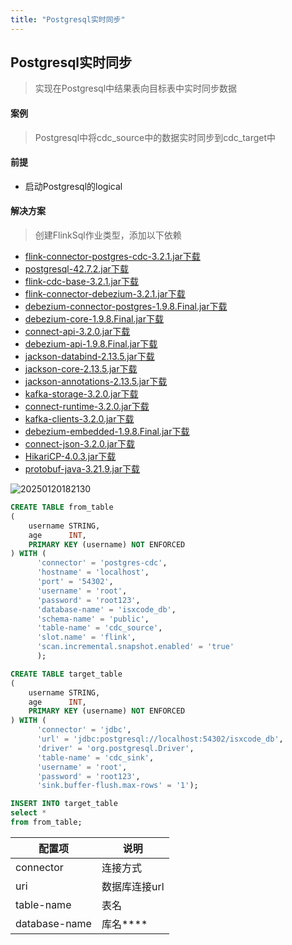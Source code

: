 ```yaml
---
title: "Postgresql实时同步"
---
```


## Postgresql实时同步

> 实现在Postgresql中结果表向目标表中实时同步数据

#### 案例

> Postgresql中将cdc_source中的数据实时同步到cdc_target中

#### 前提

- 启动Postgresql的logical

#### 解决方案

> 创建FlinkSql作业类型，添加以下依赖

- [flink-connector-postgres-cdc-3.2.1.jar下载](https://repo1.maven.org/maven2/org/apache/flink/flink-connector-postgres-cdc/3.2.1/flink-connector-postgres-cdc-3.2.1.jar)
- [postgresql-42.7.2.jar下载](https://repo1.maven.org/maven2/org/postgresql/postgresql/42.7.2/postgresql-42.7.2.jar)
- [flink-cdc-base-3.2.1.jar下载](https://repo1.maven.org/maven2/org/apache/flink/flink-cdc-base/3.2.1/flink-cdc-base-3.2.1.jar)
- [flink-connector-debezium-3.2.1.jar下载](https://repo1.maven.org/maven2/org/apache/flink/flink-connector-debezium/3.2.1/flink-connector-debezium-3.2.1.jar)
- [debezium-connector-postgres-1.9.8.Final.jar下载](https://repo1.maven.org/maven2/io/debezium/debezium-connector-postgres/1.9.8.Final/debezium-connector-postgres-1.9.8.Final.jar)
- [debezium-core-1.9.8.Final.jar下载](https://repo1.maven.org/maven2/io/debezium/debezium-core/1.9.8.Final/debezium-core-1.9.8.Final.jar)
- [connect-api-3.2.0.jar下载](https://repo1.maven.org/maven2/org/apache/kafka/connect-api/3.2.0/connect-api-3.2.0.jar)
- [debezium-api-1.9.8.Final.jar下载](https://repo1.maven.org/maven2/io/debezium/debezium-api/1.9.8.Final/debezium-api-1.9.8.Final.jar)
- [jackson-databind-2.13.5.jar下载](https://repo1.maven.org/maven2/com/fasterxml/jackson/core/jackson-databind/2.13.5/jackson-databind-2.13.5.jar)
- [jackson-core-2.13.5.jar下载](https://repo1.maven.org/maven2/com/fasterxml/jackson/core/jackson-core/2.13.5/jackson-core-2.13.5.jar)
- [jackson-annotations-2.13.5.jar下载](https://repo1.maven.org/maven2/com/fasterxml/jackson/core/jackson-annotations/2.13.5/jackson-annotations-2.13.5.jar)
- [kafka-storage-3.2.0.jar下载](https://repo1.maven.org/maven2/org/apache/kafka/kafka-storage/3.2.0/kafka-storage-3.2.0.jar)
- [connect-runtime-3.2.0.jar下载](https://repo1.maven.org/maven2/org/apache/kafka/connect-runtime/3.2.0/connect-runtime-3.2.0.jar)
- [kafka-clients-3.2.0.jar下载](https://repo1.maven.org/maven2/org/apache/kafka/kafka-clients/3.2.0/kafka-clients-3.2.0.jar)
- [debezium-embedded-1.9.8.Final.jar下载](https://repo1.maven.org/maven2/io/debezium/debezium-embedded/1.9.8.Final/debezium-embedded-1.9.8.Final.jar)
- [connect-json-3.2.0.jar下载](https://repo1.maven.org/maven2/org/apache/kafka/connect-json/3.2.0/connect-json-3.2.0.jar)
- [HikariCP-4.0.3.jar下载](https://repo1.maven.org/maven2/com/zaxxer/HikariCP/4.0.3/HikariCP-4.0.3.jar)
- [protobuf-java-3.21.9.jar下载](https://repo1.maven.org/maven2/com/google/protobuf/protobuf-java/3.21.9/protobuf-java-3.21.9.jar)

![20250120182130](https://img.isxcode.com/picgo/20250120182130.png)

```sql
CREATE TABLE from_table
(
    username STRING,
    age      INT,
    PRIMARY KEY (username) NOT ENFORCED
) WITH (
      'connector' = 'postgres-cdc',
      'hostname' = 'localhost',
      'port' = '54302',
      'username' = 'root',
      'password' = 'root123',
      'database-name' = 'isxcode_db',
      'schema-name' = 'public',
      'table-name' = 'cdc_source',
      'slot.name' = 'flink',
      'scan.incremental.snapshot.enabled' = 'true'
      );

CREATE TABLE target_table
(
    username STRING,
    age      INT,
    PRIMARY KEY (username) NOT ENFORCED
) WITH (
      'connector' = 'jdbc',
      'url' = 'jdbc:postgresql://localhost:54302/isxcode_db',
      'driver' = 'org.postgresql.Driver',
      'table-name' = 'cdc_sink',
      'username' = 'root',
      'password' = 'root123',
      'sink.buffer-flush.max-rows' = '1');

INSERT INTO target_table
select *
from from_table;
```

| 配置项                        | 说明       |
|----------------------------|----------|
| connector                  | 连接方式     |
| uri                        | 数据库连接url |
| table-name                     | 表名       |
| database-name                 | 库名****       
